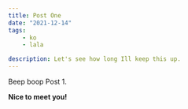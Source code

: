 ```yaml
---
title: Post One
date: "2021-12-14"
tags: 
    - ko
    - lala

description: Let's see how long Ill keep this up.
---
```


Beep boop Post 1.

**Nice to meet you!**